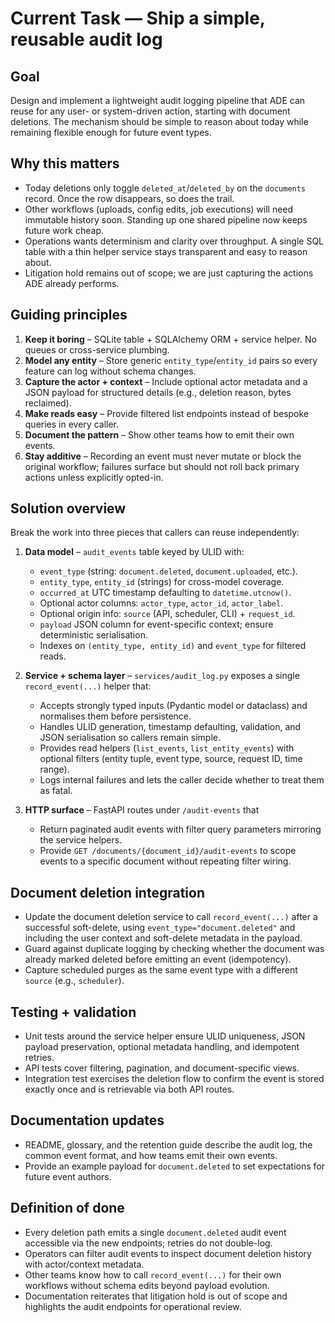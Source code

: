 # Current Task — Ship a simple, reusable audit log

## Goal
Design and implement a lightweight audit logging pipeline that ADE can
reuse for any user- or system-driven action, starting with document
deletions. The mechanism should be simple to reason about today while
remaining flexible enough for future event types.

## Why this matters
- Today deletions only toggle `deleted_at`/`deleted_by` on the `documents`
  record. Once the row disappears, so does the trail.
- Other workflows (uploads, config edits, job executions) will need immutable
  history soon. Standing up one shared pipeline now keeps future work cheap.
- Operations wants determinism and clarity over throughput. A single SQL table
  with a thin helper service stays transparent and easy to reason about.
- Litigation hold remains out of scope; we are just capturing the actions ADE
  already performs.

## Guiding principles
1. **Keep it boring** – SQLite table + SQLAlchemy ORM + service helper. No
   queues or cross-service plumbing.
2. **Model any entity** – Store generic `entity_type`/`entity_id` pairs so every
   feature can log without schema changes.
3. **Capture the actor + context** – Include optional actor metadata and a JSON
   payload for structured details (e.g., deletion reason, bytes reclaimed).
4. **Make reads easy** – Provide filtered list endpoints instead of bespoke
   queries in every caller.
5. **Document the pattern** – Show other teams how to emit their own events.
6. **Stay additive** – Recording an event must never mutate or block the
   original workflow; failures surface but should not roll back primary actions
   unless explicitly opted-in.

## Solution overview
Break the work into three pieces that callers can reuse independently:

1. **Data model** – `audit_events` table keyed by ULID with:
   - `event_type` (string: `document.deleted`, `document.uploaded`, etc.).
   - `entity_type`, `entity_id` (strings) for cross-model coverage.
   - `occurred_at` UTC timestamp defaulting to `datetime.utcnow()`.
   - Optional actor columns: `actor_type`, `actor_id`, `actor_label`.
   - Optional origin info: `source` (API, scheduler, CLI) + `request_id`.
   - `payload` JSON column for event-specific context; ensure deterministic
     serialisation.
   - Indexes on `(entity_type, entity_id)` and `event_type` for filtered reads.

2. **Service + schema layer** – `services/audit_log.py` exposes a single
   `record_event(...)` helper that:
   - Accepts strongly typed inputs (Pydantic model or dataclass) and normalises
     them before persistence.
   - Handles ULID generation, timestamp defaulting, validation, and JSON
     serialisation so callers remain simple.
   - Provides read helpers (`list_events`, `list_entity_events`) with optional
     filters (entity tuple, event type, source, request ID, time range).
   - Logs internal failures and lets the caller decide whether to treat them as
     fatal.

3. **HTTP surface** – FastAPI routes under `/audit-events` that
   - Return paginated audit events with filter query parameters mirroring the
     service helpers.
   - Provide `GET /documents/{document_id}/audit-events` to scope events to a
     specific document without repeating filter wiring.

## Document deletion integration
- Update the document deletion service to call `record_event(...)` after a
  successful soft-delete, using `event_type="document.deleted"` and including
  the user context and soft-delete metadata in the payload.
- Guard against duplicate logging by checking whether the document was already
  marked deleted before emitting an event (idempotency).
- Capture scheduled purges as the same event type with a different `source`
  (e.g., `scheduler`).

## Testing + validation
- Unit tests around the service helper ensure ULID uniqueness, JSON payload
  preservation, optional metadata handling, and idempotent retries.
- API tests cover filtering, pagination, and document-specific views.
- Integration test exercises the deletion flow to confirm the event is stored
  exactly once and is retrievable via both API routes.

## Documentation updates
- README, glossary, and the retention guide describe the audit log, the common
  event format, and how teams emit their own events.
- Provide an example payload for `document.deleted` to set expectations for
  future event authors.

## Definition of done
- Every deletion path emits a single `document.deleted` audit event accessible
  via the new endpoints; retries do not double-log.
- Operators can filter audit events to inspect document deletion history with
  actor/context metadata.
- Other teams know how to call `record_event(...)` for their own workflows
  without schema edits beyond payload evolution.
- Documentation reiterates that litigation hold is out of scope and highlights
  the audit endpoints for operational review.
